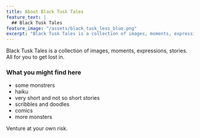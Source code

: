 ```yaml
---
title: About Black Tusk Tales
feature_text: |
  ## Black Tusk Tales
feature_image: "/assets/black_tusk_less_blue.png"
excerpt: "Black Tusk Tales is a collection of images, moments, expressions, stories. All for you to get lost in."
---
```

Black Tusk Tales is a collection of images, moments, expressions, stories. All for you to get lost in.

### What you might find here

- some monstrers
- haiku
- very short and not so short stories
- scribbles and doodles
- comics
- more monsters

Venture at your own risk.
